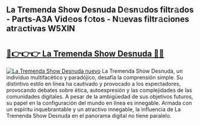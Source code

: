 ## La Tremenda Show Desnuda D𝚎sn𝚞dos filtr𝚊dos - Parts-A3A Vid𝚎os f𝚘tos - N𝚞evas filtr𝚊ciones atr𝚊ctivas W5XlN

# <h2><a href="http://mb0cuu.tromn.icu/?c=La+Tremenda+Show+Desnuda">🔗👉👉👉 La Tremenda Show Desnuda 🔗🔗</a></h2>

[![La Tremenda Show Desnuda nuevo](https://i.imgur.com/pEAQMta.gif)](http://mb0cuu.tromn.icu/?c=La+Tremenda+Show+Desnuda)
La Tremenda Show Desnuda, un individuo multifacético y paradójico, desafía la comprensión simple. Su distintivo estilo en línea ha cautivado y provocado a los espectadores, provocando debates sobre ética, autoexpresión y las complejidades de las comunidades digitales. A pesar de la ambigüedad de sus objetivos futuros, su papel en la configuración del mundo en línea es innegable. Armada con un espíritu inquebrantable y un atractivo innegable, la influencia de La Tremenda Show Desnuda en el panorama digital no tiene paralelo.
